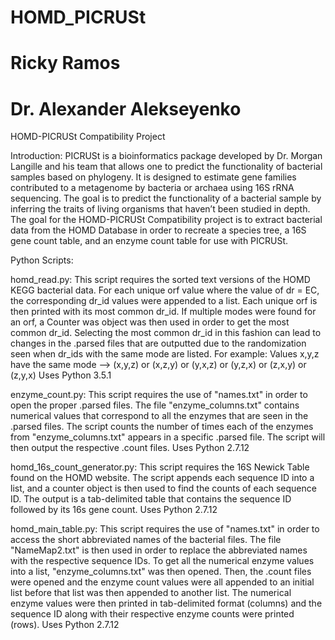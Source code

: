 # HOMD_PICRUSt
# Ricky Ramos
# Dr. Alexander Alekseyenko

HOMD-PICRUSt Compatibility Project

Introduction:
PICRUSt is a bioinformatics package developed by Dr. Morgan Langille and his team that allows one to predict the functionality of bacterial samples based on phylogeny. It is designed to estimate gene families contributed to a metagenome by bacteria or archaea using 16S rRNA sequencing. The goal is to predict the functionality of a bacterial sample by inferring the traits of living organisms that haven’t been studied in depth.
The goal for the HOMD-PICRUSt Compatibility project is to extract bacterial data from the HOMD Database in order to recreate a species tree, a 16S gene count table, and an enzyme count table for use with PICRUSt.

Python Scripts:

  homd_read.py:
    This script requires the sorted text versions of the HOMD KEGG bacterial data. For each unique orf value where the value 
    of dr = EC, the corresponding dr_id values were appended to a list. Each unique orf is then printed with its most common 
    dr_id. If multiple modes were found for an orf, a Counter was object was then used in order to get the most common dr_id. 
    Selecting the most common dr_id in this fashion can lead to changes in the .parsed files that are outputted due to the 
    randomization seen when dr_ids with the same mode are listed. 
    For example: Values x,y,z have the same mode --> (x,y,z) or (x,z,y) or (y,x,z) or (y,z,x) or (z,x,y) or (z,y,x)
    Uses Python 3.5.1
  
  enzyme_count.py:
    This script requires the use of "names.txt" in order to open the proper .parsed files. The file "enzyme_columns.txt" 
    contains numerical values that correspond to all the enzymes that are seen in the .parsed files. The script counts the 
    number of times each of the enzymes from "enzyme_columns.txt" appears in a specific .parsed file. The script will then 
    output the respective .count files. Uses Python 2.7.12
    
  homd_16s_count_generator.py:
    This script requires the 16S Newick Table found on the HOMD website. The script appends each sequence ID into a list, and 
    a counter object is then used to find the counts of each sequence ID. The output is a tab-delimited table that contains
    the sequence ID followed by its 16s gene count. Uses Python 2.7.12
    
  homd_main_table.py:
    This script requires the use of "names.txt" in order to access the short abbreviated names of the bacterial files.
    The file "NameMap2.txt" is then used in order to replace the abbreviated names with the respective sequence IDs. To get 
    all the numerical enzyme values into a list, "enzyme_columns.txt" was then opened. Then, the .count files were opened and
    the enzyme count values were all appended to an initial list before that list was then appended to another list. The 
    numerical enzyme values were then printed in tab-delimited format (columns) and the sequence ID along with their 
    respective enzyme counts were printed (rows). Uses Python 2.7.12
